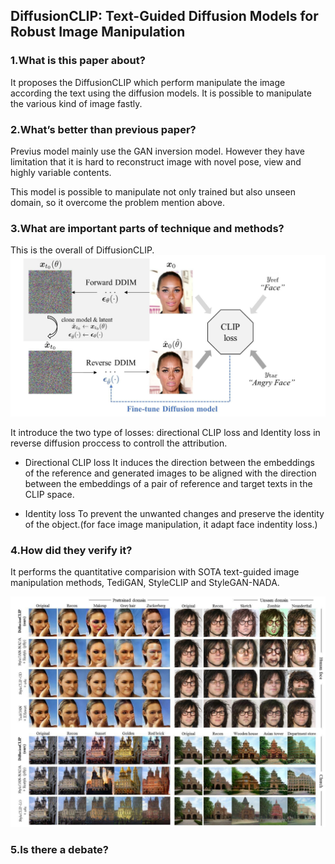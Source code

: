 ## DiffusionCLIP: Text-Guided Diffusion Models for Robust Image Manipulation

### 1.What is this paper about?

It proposes the DiffusionCLIP which perform manipulate the image according the text using the diffusion models.
It is possible to manipulate the various kind of image fastly.


### 2.What’s better than previous paper?

Previus model mainly use the GAN inversion model. However they have limitation that it is hard to reconstruct image with novel pose, view and highly variable contents.

This model is possible to manipulate not only trained but also unseen domain, so it overcome the problem mention above.

### 3.What are important parts of technique and methods?

This is the overall of DiffusionCLIP.
![model](../../../img/DiffusionCLIP_model.jpg) 

It introduce the two type of losses: directional CLIP loss and Identity loss in reverse diffusion proccess to controll the attribution.
- Directional CLIP loss
It induces the direction between the embeddings of the reference and generated images to be aligned with the direction between the embeddings of a pair of reference and target texts in the CLIP space.

- Identity loss
To prevent the unwanted changes and preserve the identity of the object.(for face image manipulation, it adapt face indentity loss.)

### 4.How did they verify it?

It performs the quantitative comparision with SOTA text-guided image manipulation methods, TediGAN, StyleCLIP and StyleGAN-NADA.

![result](../../../img/DiffusionCLIP_result.jpg)

### 5.Is there a debate?
